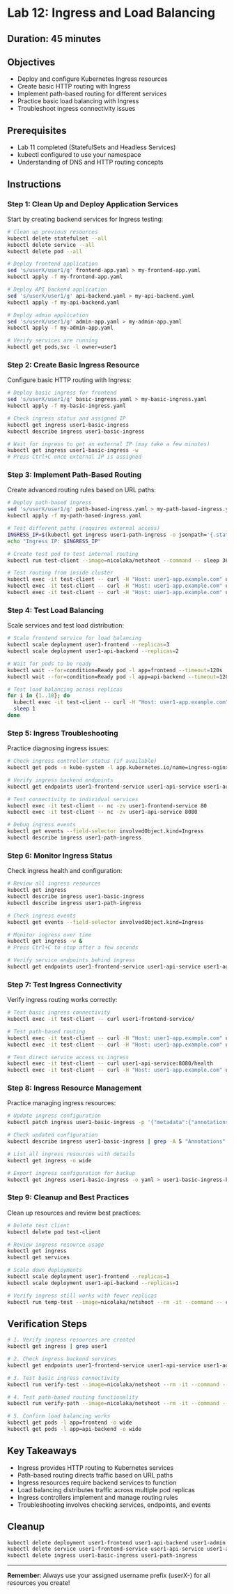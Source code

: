 # Lab 12: Ingress and Load Balancing

## Duration: 45 minutes

## Objectives
- Deploy and configure Kubernetes Ingress resources
- Create basic HTTP routing with Ingress
- Implement path-based routing for different services
- Practice basic load balancing with Ingress
- Troubleshoot ingress connectivity issues

## Prerequisites
- Lab 11 completed (StatefulSets and Headless Services)
- kubectl configured to use your namespace
- Understanding of DNS and HTTP routing concepts

## Instructions

### Step 1: Clean Up and Deploy Application Services
Start by creating backend services for Ingress testing:

```bash
# Clean up previous resources
kubectl delete statefulset --all
kubectl delete service --all
kubectl delete pod --all

# Deploy frontend application
sed 's/userX/user1/g' frontend-app.yaml > my-frontend-app.yaml
kubectl apply -f my-frontend-app.yaml

# Deploy API backend application
sed 's/userX/user1/g' api-backend.yaml > my-api-backend.yaml
kubectl apply -f my-api-backend.yaml

# Deploy admin application
sed 's/userX/user1/g' admin-app.yaml > my-admin-app.yaml
kubectl apply -f my-admin-app.yaml

# Verify services are running
kubectl get pods,svc -l owner=user1
```

### Step 2: Create Basic Ingress Resource
Configure basic HTTP routing with Ingress:

```bash
# Deploy basic ingress for frontend
sed 's/userX/user1/g' basic-ingress.yaml > my-basic-ingress.yaml
kubectl apply -f my-basic-ingress.yaml

# Check ingress status and assigned IP
kubectl get ingress user1-basic-ingress
kubectl describe ingress user1-basic-ingress

# Wait for ingress to get an external IP (may take a few minutes)
kubectl get ingress user1-basic-ingress -w
# Press Ctrl+C once external IP is assigned
```

### Step 3: Implement Path-Based Routing
Create advanced routing rules based on URL paths:

```bash
# Deploy path-based ingress
sed 's/userX/user1/g' path-based-ingress.yaml > my-path-based-ingress.yaml
kubectl apply -f my-path-based-ingress.yaml

# Test different paths (requires external access)
INGRESS_IP=$(kubectl get ingress user1-path-ingress -o jsonpath='{.status.loadBalancer.ingress[0].ip}')
echo "Ingress IP: $INGRESS_IP"

# Create test pod to test internal routing
kubectl run test-client --image=nicolaka/netshoot --command -- sleep 3600

# Test routing from inside cluster
kubectl exec -it test-client -- curl -H "Host: user1-app.example.com" user1-frontend-service/
kubectl exec -it test-client -- curl -H "Host: user1-app.example.com" user1-frontend-service/api/health
kubectl exec -it test-client -- curl -H "Host: user1-app.example.com" user1-frontend-service/admin/
```

### Step 4: Test Load Balancing
Scale services and test load distribution:

```bash
# Scale frontend service for load balancing
kubectl scale deployment user1-frontend --replicas=3
kubectl scale deployment user1-api-backend --replicas=2

# Wait for pods to be ready
kubectl wait --for=condition=Ready pod -l app=frontend --timeout=120s
kubectl wait --for=condition=Ready pod -l app=api-backend --timeout=120s

# Test load balancing across replicas
for i in {1..10}; do
  kubectl exec -it test-client -- curl -H "Host: user1-app.example.com" user1-frontend-service/
  sleep 1
done
```

### Step 5: Ingress Troubleshooting
Practice diagnosing ingress issues:

```bash
# Check ingress controller status (if available)
kubectl get pods -n kube-system -l app.kubernetes.io/name=ingress-nginx

# Verify ingress backend endpoints
kubectl get endpoints user1-frontend-service user1-api-service user1-admin-service

# Test connectivity to individual services
kubectl exec -it test-client -- nc -zv user1-frontend-service 80
kubectl exec -it test-client -- nc -zv user1-api-service 8080

# Debug ingress events
kubectl get events --field-selector involvedObject.kind=Ingress
kubectl describe ingress user1-path-ingress
```

### Step 6: Monitor Ingress Status
Check ingress health and configuration:

```bash
# Review all ingress resources
kubectl get ingress
kubectl describe ingress user1-basic-ingress
kubectl describe ingress user1-path-ingress

# Check ingress events
kubectl get events --field-selector involvedObject.kind=Ingress

# Monitor ingress over time
kubectl get ingress -w &
# Press Ctrl+C to stop after a few seconds

# Verify service endpoints behind ingress
kubectl get endpoints user1-frontend-service user1-api-service user1-admin-service
```

### Step 7: Test Ingress Connectivity
Verify ingress routing works correctly:

```bash
# Test basic ingress connectivity
kubectl exec -it test-client -- curl user1-frontend-service/

# Test path-based routing
kubectl exec -it test-client -- curl -H "Host: user1-app.example.com" user1-frontend-service/
kubectl exec -it test-client -- curl -H "Host: user1-app.example.com" user1-frontend-service/api/health

# Test direct service access vs ingress
kubectl exec -it test-client -- curl user1-api-service:8080/health
kubectl exec -it test-client -- curl -H "Host: user1-app.example.com" user1-frontend-service/api/health
```

### Step 8: Ingress Resource Management
Practice managing ingress resources:

```bash
# Update ingress configuration
kubectl patch ingress user1-basic-ingress -p '{"metadata":{"annotations":{"nginx.ingress.kubernetes.io/rewrite-target":"/"}}}'

# Check updated configuration
kubectl describe ingress user1-basic-ingress | grep -A 5 "Annotations"

# List all ingress resources with details
kubectl get ingress -o wide

# Export ingress configuration for backup
kubectl get ingress user1-basic-ingress -o yaml > user1-basic-ingress-backup.yaml
```

### Step 9: Cleanup and Best Practices
Clean up resources and review best practices:

```bash
# Delete test client
kubectl delete pod test-client

# Review ingress resource usage
kubectl get ingress
kubectl get services

# Scale down deployments
kubectl scale deployment user1-frontend --replicas=1
kubectl scale deployment user1-api-backend --replicas=1

# Verify ingress still works with fewer replicas
kubectl run temp-test --image=nicolaka/netshoot --rm -it --command -- curl -H "Host: user1-app.example.com" user1-frontend-service/
```

## Verification Steps

```bash
# 1. Verify ingress resources are created
kubectl get ingress | grep user1

# 2. Check ingress backend services
kubectl get endpoints user1-frontend-service user1-api-service user1-admin-service

# 3. Test basic ingress connectivity
kubectl run verify-test --image=nicolaka/netshoot --rm -it --command -- curl user1-frontend-service/

# 4. Test path-based routing functionality
kubectl run verify-path --image=nicolaka/netshoot --rm -it --command -- curl -H "Host: user1-app.example.com" user1-frontend-service/api/health

# 5. Confirm load balancing works
kubectl get pods -l app=frontend -o wide
kubectl get pods -l app=api-backend -o wide
```

## Key Takeaways
- Ingress provides HTTP routing to Kubernetes services
- Path-based routing directs traffic based on URL paths
- Ingress resources require backend services to function
- Load balancing distributes traffic across multiple pod replicas
- Ingress controllers implement and manage routing rules
- Troubleshooting involves checking services, endpoints, and events

## Cleanup
```bash
kubectl delete deployment user1-frontend user1-api-backend user1-admin
kubectl delete service user1-frontend-service user1-api-service user1-admin-service
kubectl delete ingress user1-basic-ingress user1-path-ingress
```

---

**Remember**: Always use your assigned username prefix (userX-) for all resources you create!